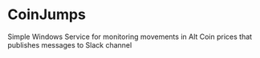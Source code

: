 # CoinJumps
Simple Windows Service for monitoring movements in Alt Coin prices that publishes messages to Slack channel
